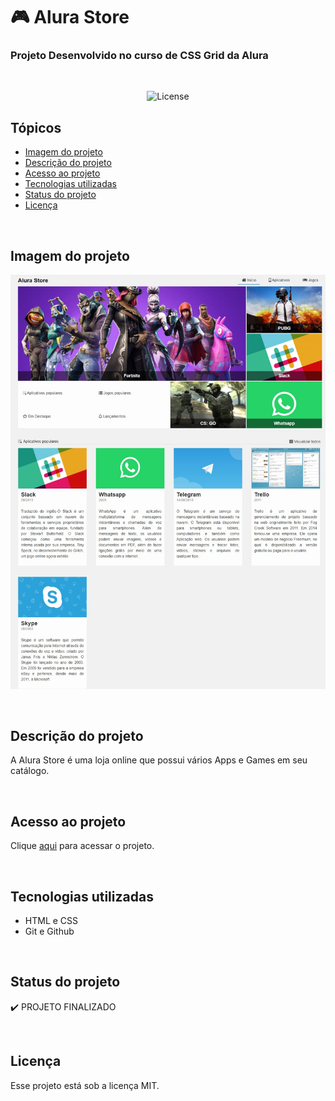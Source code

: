 # 🎮 Alura Store

### Projeto Desenvolvido no curso de CSS Grid da Alura

<br>

<p align="center">
  <img alt="License" src="https://img.shields.io/static/v1?label=license&message=MIT&color=49AA26&labelColor=000000">
</p>

## Tópicos

- [Imagem do projeto](#imagem-do-projeto)
- [Descrição do projeto](#descrição-do-projeto)
- [Acesso ao projeto](#acesso-ao-projeto)
- [Tecnologias utilizadas](#tecnologias-utilizadas)
- [Status do projeto](#status-do-projeto)
- [Licença](#licença)

<br>

## Imagem do projeto

<p align="center">
    <img src=".github/preview.jpg" alt="Home da Alura Store">
</p>

<br>

## Descrição do projeto

A Alura Store é uma loja online que possui vários Apps e Games em seu catálogo.

<br>

## Acesso ao projeto

Clique [aqui](https://fel1324.github.io/AluraStore/) para acessar o projeto.

<br>

## Tecnologias utilizadas

* HTML e CSS
* Git e Github

<br>

## Status do projeto

✔️ PROJETO FINALIZADO

<br>

## Licença

Esse projeto está sob a licença MIT.
